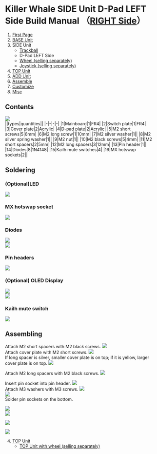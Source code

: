 
# Killer Whale SIDE Unit D-Pad LEFT Side Build Manual （[RIGHT Side](../rightside/3_SIDE_DPAD.md)）

1. [First Page](../README_EN.md)
2. [BASE Unit](../leftside/2_BASE.md)
3. SIDE Unit
   - [Trackball](../leftside/3_SIDE_TRACKBALL.md)
   - D-Pad LEFT Side
   - [Wheel (selling separately)](../leftside/3_SIDE_WHEEL.md)
   - [Joystick (selling separately)](../leftside/3_SIDE_JOYSTICK.md)
4. [TOP Unit](../leftside/4_TOP.md)
5. [ADD Unit](../leftside/5_ADD.md)
6. [Assemble](../leftside/6_ASSEMBLE.md)
7. [Customize](../leftside/7_CUSTOM.md)
8. [Misc](../leftside/8_MISC.md)

## Contents
![](../img/d-pad/IMG_5253.jpg)    
||types|quantities||
|-|-|-|-|
|1|Mainboard|1|FR4|
|2|Switch plate|1|FR4|
|3|Cover plate|2|Acrylic|
|4|D-pad plate|2|Acrylic|
|5|M2 short screws|5|6mm|
|6|M2 long screw|1|10mm|
|7|M2 silver washer|1||
|8|M2 silver spring washer|1||
|9|M2 nut|1||
|10|M2 black screws|5|4mm|
|11|M2 short spacers|2|5mm|
|12|M2 long spacers|3|12mm|
|13|Pin header|1||
|14|Diodes|8|1N4148|
|15|Kailh mute switches|4|
|16|MX hotswap sockets|2||

## Soldering
### (Optional)LED 
![](../img/d-pad/IMG_5262.jpg)  

### MX hotswap socket
![](../img/d-pad/IMG_5263.jpg)  

### Diodes
![](../img/d-pad/IMG_5265.jpg)  
![](../img/d-pad/IMG_5269.jpg)  

### Pin headers
![](../img/d-pad/IMG_5276.jpg)  
### (Optional) OLED Display
![](../img/d-pad/IMG_5282.jpg)  
![](../img/trackball/IMG_5116.jpg)  


### Kailh mute switch
![](../img/d-pad/IMG_5285.jpg)  

## Assembling
Attach M2 short spacers with M2 black screws.
![](../img/d-pad/IMG_5291.jpg)  
Attach cover plate with M2 short screws.
![](../img/d-pad/IMG_5313.jpg)  
If long spacer is silver, smaller cover plate is on top; if it is yellow, larger cover plate is on top.
![](../img/d-pad/IMG_6245.jpg)  

Attach M2 long spacers with M2 black screws.
![](../img/d-pad/IMG_5315.jpg)  
   
Insert pin socket into pin header.
![](../img/d-pad/IMG_7155.jpg)  
Attach M3 washers with M3 screws.
![](../img/trackball/IMG_5169.jpg)   
![](../img/d-pad/IMG_5318.jpg)  
Solder pin sockets on the bottom.

![](../img/trackball/IMG_5184.jpg)   
![](../img/d-pad/IMG_5320.jpg)  

  
![](../img/d-pad/IMG_5297.jpg)  

![](../img/d-pad/IMG_5322.jpg)  
 
4. [TOP Unit](../leftside/4_TOP.md)
   - [TOP Unit with wheel (selling separately)](../leftside/4_TOP_WHEEL.md)

